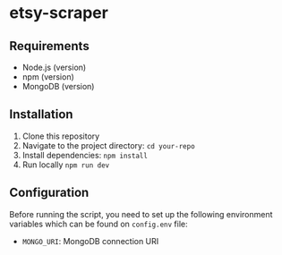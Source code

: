 # etsy-scraper

## Requirements

- Node.js (version)
- npm (version)
- MongoDB (version)

## Installation

1. Clone this repository
2. Navigate to the project directory: `cd your-repo`
3. Install dependencies: `npm install`
4. Run locally `npm run dev`

## Configuration

Before running the script, you need to set up the following environment variables which can be found on `config.env` file:

- `MONGO_URI`: MongoDB connection URI